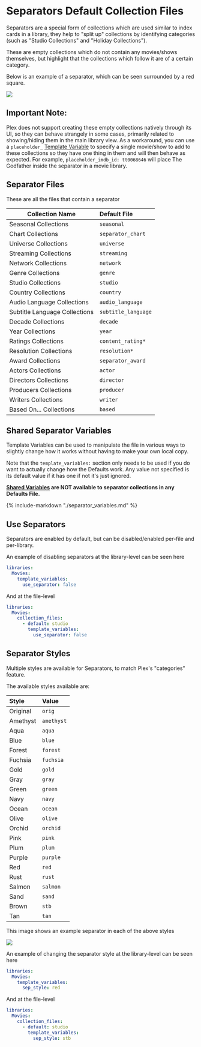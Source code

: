 # Separators Default Collection Files

Separators are a special form of collections which are used similar to index cards in a library, they help to "split up" collections by identifying categories (such as "Studio Collections" and "Holiday Collections").

These are empty collections which do not contain any movies/shows themselves, but highlight that the collections which follow it are of a certain category.

Below is an example of a separator, which can be seen surrounded by a red square.

![](images/separators.jpg)

## Important Note:

Plex does not support creating these empty collections natively through its UI, so they can behave strangely in some cases, primarily related to showing/hiding them in the main library view.  As a workaround, you can use a `placeholder_` [Template Variable](#shared-separator-variables) to specify a single movie/show to add to these collections so they have one thing in them and will then behave as expected.  For example, `placeholder_imdb_id: tt0068646` will place The Godfather inside the separator in a movie library.

## Separator Files

These are all the files that contain a separator 

| Collection Name               | Default File        |
|-------------------------------|:--------------------|
| Seasonal Collections          | `seasonal`          |
| Chart Collections             | `separator_chart`   |
| Universe Collections          | `universe`          |
| Streaming Collections         | `streaming`         |
| Network Collections           | `network`           |
| Genre Collections             | `genre`             |
| Studio Collections            | `studio`            |
| Country Collections           | `country`           |
| Audio Language Collections    | `audio_language`    |
| Subtitle Language Collections | `subtitle_language` |
| Decade Collections            | `decade`            |
| Year Collections              | `year`              |
| Ratings Collections           | `content_rating*`   |
| Resolution Collections        | `resolution*`       |
| Award Collections             | `separator_award`   |
| Actors Collections            | `actor`             |
| Directors Collections         | `director`          |
| Producers Collections         | `producer`          |
| Writers Collections           | `writer`            |
| Based On... Collections       | `based`             |

## Shared Separator Variables

Template Variables can be used to manipulate the file in various ways to slightly change how it works without having to make your own local copy.

Note that the `template_variables:` section only needs to be used if you do want to actually change how the Defaults work. Any value not specified is its default value if it has one if not it's just ignored.

**[Shared Variables](collection_variables.md) are NOT available to separator collections in any Defaults File.**

{%
  include-markdown "./separator_variables.md"
%}

## Use Separators

Separators are enabled by default, but can be disabled/enabled per-file and per-library.

An example of disabling separators at the library-level can be seen here

```yaml
libraries:
  Movies:
    template_variables:
      use_separator: false
```

And at the file-level

```yaml
libraries:
  Movies:
    collection_files:
      - default: studio
        template_variables:
          use_separator: false
```

## Separator Styles

Multiple styles are available for Separators, to match Plex's "categories" feature.

The available styles available are:

| Style    | Value      |
|:---------|:-----------|
| Original | `orig`     |  
| Amethyst | `amethyst` |  
| Aqua     | `aqua`     |   
| Blue     | `blue`     |  
| Forest   | `forest`   | 
| Fuchsia  | `fuchsia`  |
| Gold     | `gold`     |   
| Gray     | `gray`     |  
| Green    | `green`    |   
| Navy     | `navy`     |  
| Ocean    | `ocean`    | 
| Olive    | `olive`    |
| Orchid   | `orchid`   |   
| Pink     | `pink`     |  
| Plum     | `plum`     |   
| Purple   | `purple`   |  
| Red      | `red`      | 
| Rust     | `rust`     |
| Salmon   | `salmon`   |   
| Sand     | `sand`     |  
| Brown    | `stb`      |   
| Tan      | `tan`      |  

This image shows an example separator in each of the above styles

![](images/separators2.jpg)

An example of changing the separator style at the library-level can be seen here

```yaml
libraries:
  Movies:
    template_variables:
      sep_style: red
```

And at the file-level

```yaml
libraries:
  Movies:
    collection_files:
      - default: studio
        template_variables:
          sep_style: stb
```
